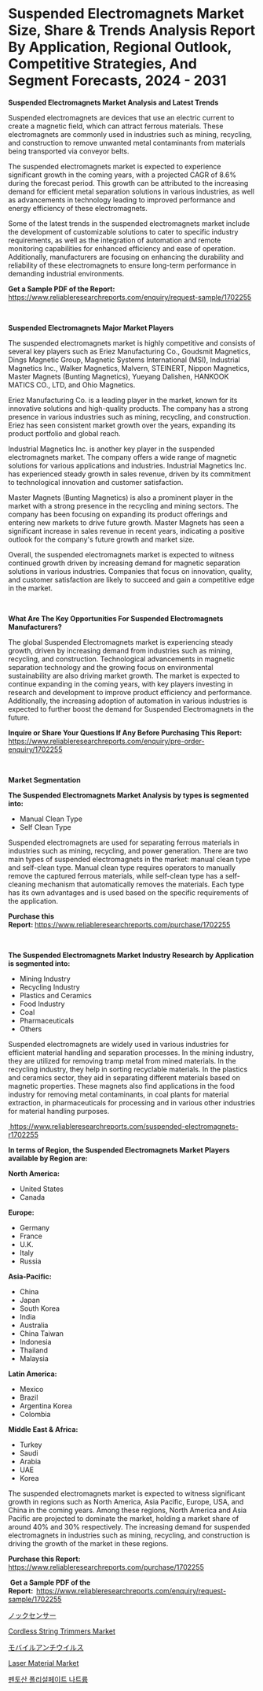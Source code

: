 <p><h1>Suspended Electromagnets Market Size, Share & Trends Analysis Report By Application, Regional Outlook, Competitive Strategies, And Segment Forecasts, 2024 - 2031</h1></p><p><strong>Suspended Electromagnets Market Analysis and Latest Trends</strong></p>
<p><p>Suspended electromagnets are devices that use an electric current to create a magnetic field, which can attract ferrous materials. These electromagnets are commonly used in industries such as mining, recycling, and construction to remove unwanted metal contaminants from materials being transported via conveyor belts.</p><p>The suspended electromagnets market is expected to experience significant growth in the coming years, with a projected CAGR of 8.6% during the forecast period. This growth can be attributed to the increasing demand for efficient metal separation solutions in various industries, as well as advancements in technology leading to improved performance and energy efficiency of these electromagnets.</p><p>Some of the latest trends in the suspended electromagnets market include the development of customizable solutions to cater to specific industry requirements, as well as the integration of automation and remote monitoring capabilities for enhanced efficiency and ease of operation. Additionally, manufacturers are focusing on enhancing the durability and reliability of these electromagnets to ensure long-term performance in demanding industrial environments.</p></p>
<p><strong>Get a Sample PDF of the Report:&nbsp;</strong> <a href="https://www.reliableresearchreports.com/enquiry/request-sample/1702255">https://www.reliableresearchreports.com/enquiry/request-sample/1702255</a></p>
<p>&nbsp;</p>
<p><strong>Suspended Electromagnets Major Market Players</strong></p>
<p><p>The suspended electromagnets market is highly competitive and consists of several key players such as Eriez Manufacturing Co., Goudsmit Magnetics, Dings Magnetic Group, Magnetic Systems International (MSI), Industrial Magnetics Inc., Walker Magnetics, Malvern, STEINERT, Nippon Magnetics, Master Magnets (Bunting Magnetics), Yueyang Dalishen, HANKOOK MATICS CO., LTD, and Ohio Magnetics. </p><p>Eriez Manufacturing Co. is a leading player in the market, known for its innovative solutions and high-quality products. The company has a strong presence in various industries such as mining, recycling, and construction. Eriez has seen consistent market growth over the years, expanding its product portfolio and global reach.</p><p>Industrial Magnetics Inc. is another key player in the suspended electromagnets market. The company offers a wide range of magnetic solutions for various applications and industries. Industrial Magnetics Inc. has experienced steady growth in sales revenue, driven by its commitment to technological innovation and customer satisfaction.</p><p>Master Magnets (Bunting Magnetics) is also a prominent player in the market with a strong presence in the recycling and mining sectors. The company has been focusing on expanding its product offerings and entering new markets to drive future growth. Master Magnets has seen a significant increase in sales revenue in recent years, indicating a positive outlook for the company's future growth and market size.</p><p>Overall, the suspended electromagnets market is expected to witness continued growth driven by increasing demand for magnetic separation solutions in various industries. Companies that focus on innovation, quality, and customer satisfaction are likely to succeed and gain a competitive edge in the market.</p></p>
<p>&nbsp;</p>
<p><strong>What Are The Key Opportunities For Suspended Electromagnets Manufacturers?</strong></p>
<p><p>The global Suspended Electromagnets market is experiencing steady growth, driven by increasing demand from industries such as mining, recycling, and construction. Technological advancements in magnetic separation technology and the growing focus on environmental sustainability are also driving market growth. The market is expected to continue expanding in the coming years, with key players investing in research and development to improve product efficiency and performance. Additionally, the increasing adoption of automation in various industries is expected to further boost the demand for Suspended Electromagnets in the future.</p></p>
<p><strong>Inquire or Share Your Questions If Any Before Purchasing This Report:</strong> <a href="https://www.reliableresearchreports.com/enquiry/pre-order-enquiry/1702255">https://www.reliableresearchreports.com/enquiry/pre-order-enquiry/1702255</a></p>
<p>&nbsp;</p>
<p><strong>Market Segmentation</strong></p>
<p><strong>The Suspended Electromagnets Market Analysis by types is segmented into:</strong></p>
<p><ul><li>Manual Clean Type</li><li>Self Clean Type</li></ul></p>
<p><p>Suspended electromagnets are used for separating ferrous materials in industries such as mining, recycling, and power generation. There are two main types of suspended electromagnets in the market: manual clean type and self-clean type. Manual clean type requires operators to manually remove the captured ferrous materials, while self-clean type has a self-cleaning mechanism that automatically removes the materials. Each type has its own advantages and is used based on the specific requirements of the application.</p></p>
<p><strong>Purchase this Report:&nbsp;</strong><a href="https://www.reliableresearchreports.com/purchase/1702255">https://www.reliableresearchreports.com/purchase/1702255</a></p>
<p>&nbsp;</p>
<p><strong>The Suspended Electromagnets Market Industry Research by Application is segmented into:</strong></p>
<p><ul><li>Mining Industry</li><li>Recycling Industry</li><li>Plastics and Ceramics</li><li>Food Industry</li><li>Coal</li><li>Pharmaceuticals</li><li>Others</li></ul></p>
<p><p>Suspended electromagnets are widely used in various industries for efficient material handling and separation processes. In the mining industry, they are utilized for removing tramp metal from mined materials. In the recycling industry, they help in sorting recyclable materials. In the plastics and ceramics sector, they aid in separating different materials based on magnetic properties. These magnets also find applications in the food industry for removing metal contaminants, in coal plants for material extraction, in pharmaceuticals for processing and in various other industries for material handling purposes.</p></p>
<p><a href="https://www.reliableresearchreports.com/suspended-electromagnets-r1702255">&nbsp;https://www.reliableresearchreports.com/suspended-electromagnets-r1702255</a></p>
<p><strong>In terms of Region, the Suspended Electromagnets Market Players available by Region are:</strong></p>
<p>
    <p> <strong> North America: </strong>
        <ul>
            <li>United States</li>
            <li>Canada</li>
        </ul>
        </p> 
    <p> <strong> Europe: </strong>
        <ul>
            <li>Germany</li>
            <li>France</li>
            <li>U.K.</li>
            <li>Italy</li>
            <li>Russia</li>
        </ul>
        </p> 
    <p> <strong> Asia-Pacific: </strong>
        <ul>
            <li>China</li>
            <li>Japan</li>
            <li>South Korea</li>
            <li>India</li>
            <li>Australia</li>
            <li>China Taiwan</li>
            <li>Indonesia</li>
            <li>Thailand</li>
            <li>Malaysia</li>
        </ul>
        </p> 
    <p> <strong> Latin America: </strong>
        <ul>
            <li>Mexico</li>
            <li>Brazil</li>
            <li>Argentina Korea</li>
            <li>Colombia</li>
        </ul>
        </p> 
    <p> <strong> Middle East & Africa: </strong>
        <ul>
            <li>Turkey</li>
            <li>Saudi</li>
            <li>Arabia</li>
            <li>UAE</li>
            <li>Korea</li>
        </ul>
    </p>
    </p>
<p><p>The suspended electromagnets market is expected to witness significant growth in regions such as North America, Asia Pacific, Europe, USA, and China in the coming years. Among these regions, North America and Asia Pacific are projected to dominate the market, holding a market share of around 40% and 30% respectively. The increasing demand for suspended electromagnets in industries such as mining, recycling, and construction is driving the growth of the market in these regions.</p></p>
<p><strong>Purchase this Report: </strong><a href="https://www.reliableresearchreports.com/purchase/1702255">https://www.reliableresearchreports.com/purchase/1702255</a></p>
<p>&nbsp;<strong>Get a Sample PDF of the Report:&nbsp;&nbsp;</strong><a href="https://www.reliableresearchreports.com/enquiry/request-sample/1702255">https://www.reliableresearchreports.com/enquiry/request-sample/1702255</a></p>
<p><strong></strong></p>
<p><p><a href="https://github.com/nxboeu02965442/Market-Research-Report-List-1/blob/main/205508331907.md">ノックセンサー</a></p><p><a href="https://github.com/juniordelafrance/Market-Research-Report-List-3/blob/main/cordless-string-trimmers-market.md">Cordless String Trimmers Market</a></p><p><a href="https://github.com/moulafa/Market-Research-Report-List-1/blob/main/772802031908.md">モバイルアンチウイルス</a></p><p><a href="https://issuu.com/reportprime-2/docs/laser-material-market-size-2030.pptx">Laser Material Market</a></p><p><a href="https://github.com/mpodehpw07370073/Market-Research-Report-List-1/blob/main/513574129205.md">펜토산 폴리설페이트 나트륨</a></p></p>